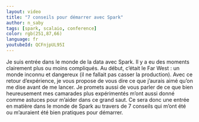 ```yaml
---
layout: video
title: "7 conseils pour démarrer avec Spark"
author: n_saby
tags: [spark, scalaio, conference]
color: rgb(251,87,66)
language: fr
youtubeId: QCFnjpUL95I
---
```


Je suis entrée dans le monde de la data avec Spark. 
Il y a eu des moments clairement plus ou moins compliqués. 
Au début, c’était le Far West : un monde inconnu et dangereux (il ne fallait pas casser la production). 
Avec ce retour d’expérience, je vous propose de vous dire ce que j’aurais aimé qu’on me dise avant de me lancer. 
Je promets aussi de vous parler de ce que bien heureusement mes camarades plus expérimentés m’ont aussi donné comme astuces pour m’aider dans ce grand saut. 
Ce sera donc une entrée en matière dans le monde de Spark au travers de 7 conseils qui m’ont été ou m’auraient été bien pratiques pour démarrer.